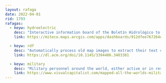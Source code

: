 ```yaml
---
layout: rafaga
date: 2022-04-01
rid: 1793
rafagas:
  - keyw: hydroelectric
    desc: "Interactive information board of the Boletín Hidrológico to understand the state of the reservoirs and the situation of the reserves destined for irrigation and the supply of populations and for the production of hydroelectric energy"
    link: https://miteco.maps.arcgis.com/apps/dashboards/912dfee767264e3884f7aea8eb1e0673

  - keyw: rdf
    desc: "Automatically process old map images to extract their text content and generate a set of linked geospatial metadata in RDF (Resource Description Framework) format"
    link: https://dl.acm.org/doi/10.1145/3394486.3403381

  - keyw: military
    desc: "Military personnel around the world, either active or in reserve but without paramilitaries, on a stacked isometric map that offers a different view than usual (remember Risk)"
    link: https://www.visualcapitalist.com/mapped-all-the-worlds-military-personnel/
---
```

